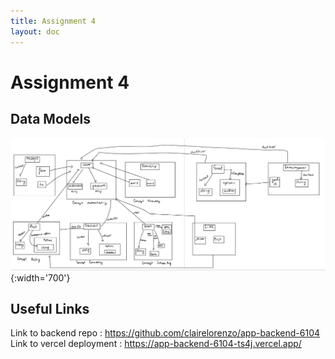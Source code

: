 ```yaml
---
title: Assignment 4
layout: doc
---
```


# Assignment 4

## Data Models

![](./data_model.png){:width='700'}

## Useful Links

Link to backend repo : https://github.com/clairelorenzo/app-backend-6104
Link to vercel deployment : https://app-backend-6104-ts4j.vercel.app/
